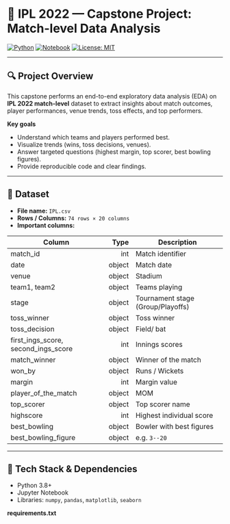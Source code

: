 # 🏏 IPL 2022 — Capstone Project: Match-level Data Analysis

[![Python](https://img.shields.io/badge/Python-3.8%2B-blue)](https://www.python.org/)
[![Notebook](https://img.shields.io/badge/Jupyter-Notebook-orange)](https://jupyter.org/)
[![License: MIT](https://img.shields.io/badge/License-MIT-green)](./LICENSE)

---

## 🔍 Project Overview
This capstone performs an end-to-end exploratory data analysis (EDA) on **IPL 2022 match-level** dataset to extract insights about match outcomes, player performances, venue trends, toss effects, and top performers.

**Key goals**
- Understand which teams and players performed best.
- Visualize trends (wins, toss decisions, venues).
- Answer targeted questions (highest margin, top scorer, best bowling figures).
- Provide reproducible code and clear findings.

---

## 📁 Dataset
- **File name:** `IPL.csv`
- **Rows / Columns:** `74 rows × 20 columns`
- **Important columns:**

| Column | Type | Description |
|---|---:|---|
| match_id | int | Match identifier |
| date | object | Match date |
| venue | object | Stadium |
| team1, team2 | object | Teams playing |
| stage | object | Tournament stage (Group/Playoffs) |
| toss_winner | object | Toss winner |
| toss_decision | object | Field/ bat |
| first_ings_score, second_ings_score | int | Innings scores |
| match_winner | object | Winner of the match |
| won_by | object | Runs / Wickets |
| margin | int | Margin value |
| player_of_the_match | object | MOM |
| top_scorer | object | Top scorer name |
| highscore | int | Highest individual score |
| best_bowling | object | Bowler with best figures |
| best_bowling_figure | object | e.g. `3--20` |

---

## 🧰 Tech Stack & Dependencies
- Python 3.8+
- Jupyter Notebook
- Libraries: `numpy`, `pandas`, `matplotlib`, `seaborn`

**requirements.txt**
